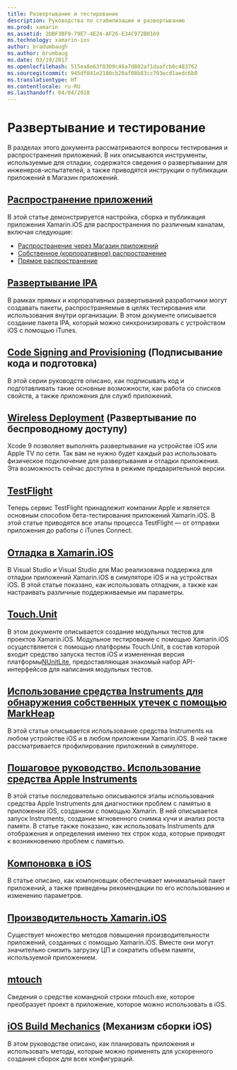 ```yaml
---
title: Развертывание и тестирование
description: Руководства по стабилизации и развертыванию
ms.prod: xamarin
ms.assetid: 2DBF3BF9-79E7-4E24-AF26-E34C972B0169
ms.technology: xamarin-ios
author: bradumbaugh
ms.author: brumbaug
ms.date: 03/19/2017
ms.openlocfilehash: 515ea8e63f8309c46a7d802af1daafcb0c483762
ms.sourcegitcommit: 945df041e2180cb20af08b83cc703ecd1aedc6b0
ms.translationtype: HT
ms.contentlocale: ru-RU
ms.lasthandoff: 04/04/2018
---
```

# <a name="deployment-and-testing"></a>Развертывание и тестирование

В разделах этого документа рассматриваются вопросы тестирования и распространения приложений. В них описываются инструменты, используемые для отладки, содержатся сведения о развертывании для инженеров-испытателей, а также приводятся инструкции о публикации приложений в Магазин приложений.


##  <a name="app-distributioniosdeploy-testapp-distributionindexmd"></a>[Распространение приложений](~/ios/deploy-test/app-distribution/index.md)

В этой статье демонстрируется настройка, сборка и публикация приложения Xamarin.iOS для распространения по различным каналам, включая следующие:

- [Распространение через Магазин приложений](~/ios/deploy-test/app-distribution/app-store-distribution/index.md)
- [Собственное (корпоративное) распространение](~/ios/deploy-test/app-distribution/in-house-distribution.md)
- [Прямое распространение](~/ios/deploy-test/app-distribution/ad-hoc-distribution.md)

##  <a name="ipa-deploymentiosdeploy-testapp-distributionipa-supportmd"></a>[Развертывание IPA](~/ios/deploy-test/app-distribution/ipa-support.md)

В рамках прямых и корпоративных развертываний разработчики могут создавать пакеты, распространяемые в целях тестирования или использования внутри организации. В этом документе описывается создание пакета IPA, который можно синхронизировать с устройством iOS с помощью iTunes.

## <a name="provisioningprovisioningindexmd"></a>[Code Signing and Provisioning](provisioning/index.md) (Подписывание кода и подготовка)

В этой серии руководств описано, как подписывать код и подготавливать такие основные возможности, как работа со списков свойств, а также приложения для служб приложений. 

## <a name="wireless-deploymentwireless-deploymentmd"></a>[Wireless Deployment](wireless-deployment.md) (Развертывание по беспроводному доступу)

 Xcode 9 позволяет выполнять развертывание на устройстве iOS или Apple TV по сети. Так вам не нужно будет каждый раз использовать физическое подключение для развертывания и отладки приложения. Эта возможность сейчас доступна в режиме предварительной версии.

##  <a name="testflightiosdeploy-testtestflightmd"></a>[TestFlight](~/ios/deploy-test/testflight.md)

Теперь сервис TestFlight принадлежит компании Apple и является основным способом бета-тестирования приложений Xamarin.iOS. В этой статье приводятся все этапы процесса TestFlight — от отправки приложения до работы с iTunes Connect.

##  <a name="debugging-in-xamariniosiosdeploy-testdebugging-in-xamarin-iosmd"></a>[Отладка в Xamarin.iOS](~/ios/deploy-test/debugging-in-xamarin-ios.md)

В Visual Studio и Visual Studio для Mac реализована поддержка для отладки приложений Xamarin.iOS в симуляторе iOS и на устройствах iOS. В этой статье показано, как использовать отладчик, а также как настраивать различные поддерживаемые им параметры.


##  <a name="touchunitiosdeploy-testtouchunitmd"></a>[Touch.Unit](~/ios/deploy-test/touch.unit.md)

В этом документе описывается создание модульных тестов для проектов Xamarin.iOS.
Модульное тестирование с помощью Xamarin.iOS осуществляется с помощью платформы Touch.Unit, в состав которой входит средство запуска тестов iOS и измененная версия платформы[NUnitLite](http://www.nunitlite.com/), предоставляющая знакомый набор API-интерфейсов для написания модульных тестов.



##  <a name="using-instruments-to-detect-native-leaks-using-markheapiosdeploy-testusing-instruments-to-detect-native-leaks-using-markheapmd"></a>[Использование средства Instruments для обнаружения собственных утечек с помощью MarkHeap](~/ios/deploy-test/using-instruments-to-detect-native-leaks-using-markheap.md)

В этой статье описывается использование средства Instruments на любом устройстве iOS и в любом приложении Xamarin.iOS. В ней также рассматривается профилирование приложений в симуляторе.



##  <a name="walkthrough---using-apples-instrument-tooliosdeploy-testwalkthrough-apples-instrumentmd"></a>[Пошаговое руководство. Использование средства Apple Instruments](~/ios/deploy-test/walkthrough-apples-instrument.md)

В этой статье последовательно описываются этапы использования средства Apple Instruments для диагностики проблем с памятью в приложении iOS, созданном с помощью Xamarin. В ней описывается запуск Instruments, создание мгновенного снимка кучи и анализ роста памяти. В статье также показано, как использовать Instruments для отображения и определения именно тех строк кода, которые приводят к возникновению проблем с памятью.

##  <a name="linking-on-ioslinkermd"></a>[Компоновка в iOS](linker.md)

В статье описано, как компоновщик обеспечивает минимальный пакет приложений, а также приведены рекомендации по его использованию и изменению параметров.

##  <a name="xamarinios-performanceperformancemd"></a>[Производительность Xamarin.iOS](performance.md)

Существует множество методов повышения производительности приложений, созданных с помощью Xamarin.iOS. Вместе они могут значительно снизить загрузку ЦП и сократить объем памяти, используемой приложением.

##  <a name="mtouchmtouchmd"></a>[mtouch](mtouch.md)

Сведения о средстве командной строки mtouch.exe, которое преобразует проект в приложение, которое можно использовать в iOS.

## <a name="ios-build-mechanicsios-build-mechanicsmd"></a>[iOS Build Mechanics](ios-build-mechanics.md) (Механизм сборки iOS)

В этом руководстве описано, как планировать приложения и использовать методы, которые можно применять для ускоренного создания сборок для всех конфигураций.